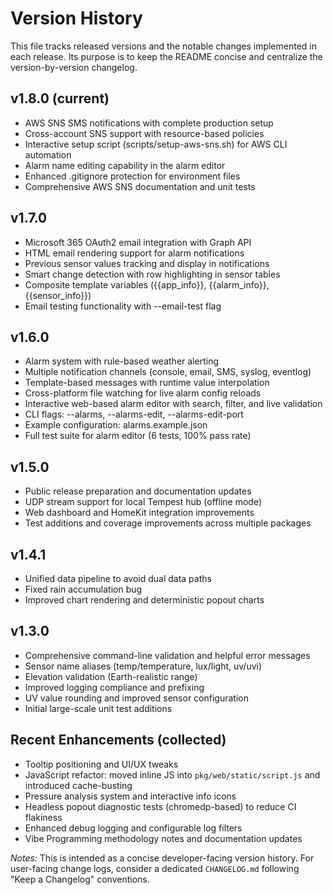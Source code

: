 # Version History

This file tracks released versions and the notable changes implemented in each release. Its purpose is to keep the README concise and centralize the version-by-version changelog.

## v1.8.0 (current)
- AWS SNS SMS notifications with complete production setup
- Cross-account SNS support with resource-based policies
- Interactive setup script (scripts/setup-aws-sns.sh) for AWS CLI automation
- Alarm name editing capability in the alarm editor
- Enhanced .gitignore protection for environment files
- Comprehensive AWS SNS documentation and unit tests

## v1.7.0
- Microsoft 365 OAuth2 email integration with Graph API
- HTML email rendering support for alarm notifications
- Previous sensor values tracking and display in notifications
- Smart change detection with row highlighting in sensor tables
- Composite template variables ({{app_info}}, {{alarm_info}}, {{sensor_info}})
- Email testing functionality with --email-test flag

## v1.6.0
- Alarm system with rule-based weather alerting
- Multiple notification channels (console, email, SMS, syslog, eventlog)
- Template-based messages with runtime value interpolation
- Cross-platform file watching for live alarm config reloads
- Interactive web-based alarm editor with search, filter, and live validation
- CLI flags: --alarms, --alarms-edit, --alarms-edit-port
- Example configuration: alarms.example.json
- Full test suite for alarm editor (6 tests, 100% pass rate)

## v1.5.0
- Public release preparation and documentation updates
- UDP stream support for local Tempest hub (offline mode)
- Web dashboard and HomeKit integration improvements
- Test additions and coverage improvements across multiple packages

## v1.4.1
- Unified data pipeline to avoid dual data paths
- Fixed rain accumulation bug
- Improved chart rendering and deterministic popout charts

## v1.3.0
- Comprehensive command-line validation and helpful error messages
- Sensor name aliases (temp/temperature, lux/light, uv/uvi)
- Elevation validation (Earth-realistic range)
- Improved logging compliance and prefixing
- UV value rounding and improved sensor configuration
- Initial large-scale unit test additions

## Recent Enhancements (collected)
- Tooltip positioning and UI/UX tweaks
- JavaScript refactor: moved inline JS into `pkg/web/static/script.js` and introduced cache-busting
- Pressure analysis system and interactive info icons
- Headless popout diagnostic tests (chromedp-based) to reduce CI flakiness
- Enhanced debug logging and configurable log filters
- Vibe Programming methodology notes and documentation updates


*Notes:* This is intended as a concise developer-facing version history. For user-facing change logs, consider a dedicated `CHANGELOG.md` following "Keep a Changelog" conventions.
